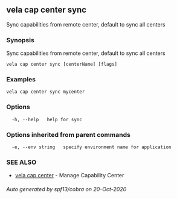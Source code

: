 ## vela cap center sync

Sync capabilities from remote center, default to sync all centers

### Synopsis

Sync capabilities from remote center, default to sync all centers

```
vela cap center sync [centerName] [flags]
```

### Examples

```
vela cap center sync mycenter
```

### Options

```
  -h, --help   help for sync
```

### Options inherited from parent commands

```
  -e, --env string   specify environment name for application
```

### SEE ALSO

* [vela cap center](vela_cap_center.md)	 - Manage Capability Center

###### Auto generated by spf13/cobra on 20-Oct-2020
